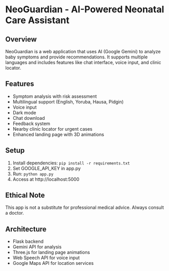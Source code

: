 # NeoGuardian - AI-Powered Neonatal Care Assistant

## Overview
NeoGuardian is a web application that uses AI (Google Gemini) to analyze baby symptoms and provide recommendations. It supports multiple languages and includes features like chat interface, voice input, and clinic locator.

## Features
- Symptom analysis with risk assessment
- Multilingual support (English, Yoruba, Hausa, Pidgin)
- Voice input
- Dark mode
- Chat download
- Feedback system
- Nearby clinic locator for urgent cases
- Enhanced landing page with 3D animations

## Setup
1. Install dependencies: `pip install -r requirements.txt`
2. Set GOOGLE_API_KEY in app.py
3. Run: `python app.py`
4. Access at http://localhost:5000

## Ethical Note
This app is not a substitute for professional medical advice. Always consult a doctor.

## Architecture
- Flask backend
- Gemini API for analysis
- Three.js for landing page animations
- Web Speech API for voice input
- Google Maps API for location services 